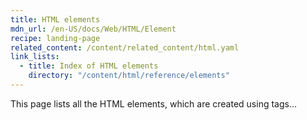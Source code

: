 ```yaml
---
title: HTML elements
mdn_url: /en-US/docs/Web/HTML/Element
recipe: landing-page
related_content: /content/related_content/html.yaml
link_lists:
  - title: Index of HTML elements
    directory: "/content/html/reference/elements"
---
```

This page lists all the HTML elements, which are created using tags...

